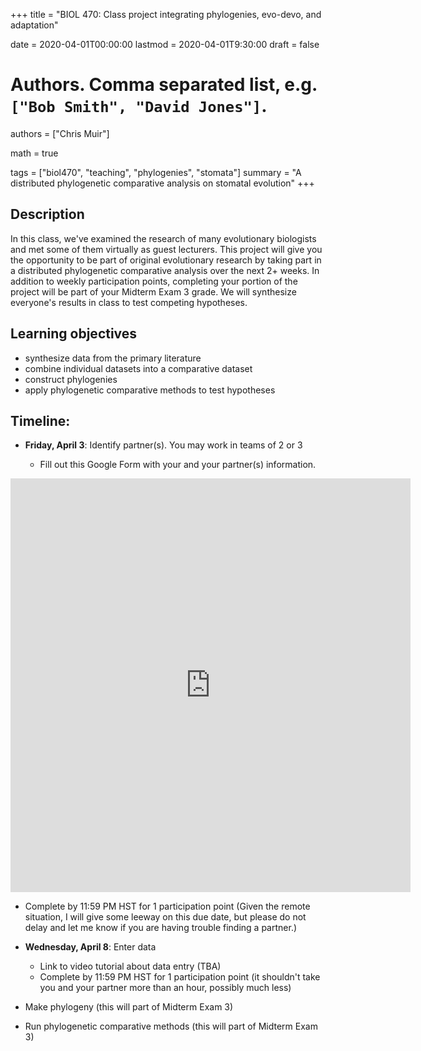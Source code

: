 +++
title = "BIOL 470: Class project integrating phylogenies, evo-devo, and adaptation"

date = 2020-04-01T00:00:00
lastmod = 2020-04-01T9:30:00
draft = false

# Authors. Comma separated list, e.g. `["Bob Smith", "David Jones"]`.
authors = ["Chris Muir"]

math = true

tags = ["biol470", "teaching", "phylogenies", "stomata"]
summary = "A distributed phylogenetic comparative analysis on stomatal evolution"
+++

## Description

In this class, we've examined the research of many evolutionary biologists and met some of them virtually as guest lecturers. This project will give you the opportunity to be part of original evolutionary research by taking part in a distributed phylogenetic comparative analysis over the next 2+ weeks. In addition to weekly participation points, completing your portion of the project will be part of your Midterm Exam 3 grade. We will synthesize everyone's results in class to test competing hypotheses.

## Learning objectives

* synthesize data from the primary literature
* combine individual datasets into a comparative dataset
* construct phylogenies
* apply phylogenetic comparative methods to test hypotheses

## Timeline:

* **Friday, April 3**: Identify partner(s). You may work in teams of 2 or 3

  - Fill out this Google Form with your and your partner(s) information.
  
<iframe src="https://docs.google.com/forms/d/e/1FAIpQLSfl5MMKFmaWcZOqxo1CKswkTnsoWdS3CpFX_C8mROlWJo_2xw/viewform?embedded=true" width="640" height="662" frameborder="0" marginheight="0" marginwidth="0">Loading…</iframe>

  - Complete by 11:59 PM HST for 1 participation point (Given the remote situation, I will give some leeway on this due date, but please do not delay and let me know if you are having trouble finding a partner.)

* **Wednesday, April 8**: Enter data

  - Link to video tutorial about data entry (TBA)
  - Complete by 11:59 PM HST for 1 participation point (it shouldn't take you and your partner more than an hour, possibly much less)

* Make phylogeny (this will part of Midterm Exam 3)

* Run phylogenetic comparative methods (this will part of Midterm Exam 3)
  
